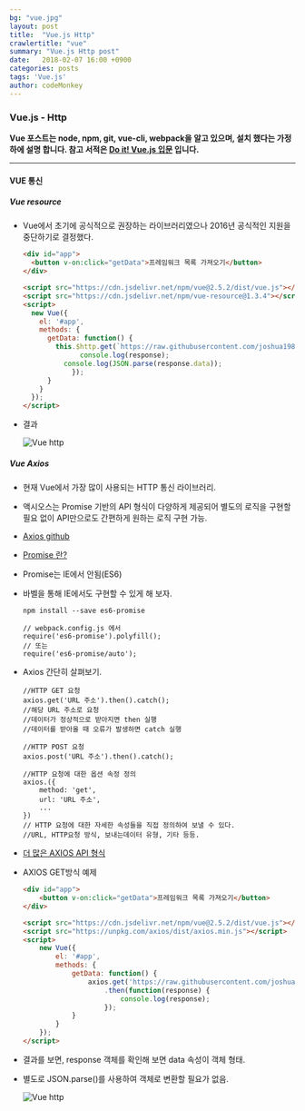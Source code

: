 ```yaml
---
bg: "vue.jpg"
layout: post
title:  "Vue.js Http"
crawlertitle: "vue"
summary: "Vue.js Http post"
date:   2018-02-07 16:00 +0900
categories: posts
tags: 'Vue.js'
author: codeMonkey
---
```


### Vue.js - Http ###

**Vue 포스트는 node, npm, git, vue-cli, webpack을 알고 있으며, 설치 했다는 가정하에 설명 합니다. 참고 서적은 [Do it! Vue.js 입문](http://www.yes24.com/24/Goods/58206961?Acode=101&) 입니다.**

---

#### VUE 통신 ####

##### Vue resource #####

- Vue에서 초기에 공식적으로 권장하는 라이브러리였으나 2016년 공식적인 지원을 중단하기로 결정했다.

	``` html
	<div id="app">
      <button v-on:click="getData">프레임워크 목록 가져오기</button>
    </div>

    <script src="https://cdn.jsdelivr.net/npm/vue@2.5.2/dist/vue.js"></script>
    <script src="https://cdn.jsdelivr.net/npm/vue-resource@1.3.4"></script>
    <script>
      new Vue({
        el: '#app',
        methods: {
          getData: function() {
            this.$http.get(`https://raw.githubusercontent.com/joshua1988/doit-vuejs/master/data/demo.json`).then(function(response) {
                  console.log(response);
		      console.log(JSON.parse(response.data));
                });
          }
        }
      });
    </script>
	```
- 결과

	![Vue http](/jsStudyBlog/assets/images/Vue-http001.jpg)

##### Vue Axios #####

- 현재 Vue에서 가장 많이 사용되는 HTTP 통신 라이브러리.
- 액시오스는 Promise 기반의 API 형식이 다양하게 제공되어 별도의 로직을 구현할 필요 없이 API만으로도 간편하게 원하는 로직 구현 가능.
- [Axios github](https://github.com/axios/axios)
- [Promise 란?](http://programmingsummaries.tistory.com/325)
- Promise는 IE에서 안됨(ES6)
- 바벨을 통해 IE에서도 구현할 수 있게 해 보자. 

	```
	npm install --save es6-promise
	```
	```
	// webpack.config.js 에서
	require('es6-promise').polyfill();
	// 또는
	require('es6-promise/auto');
	```

- Axios 간단히 살펴보기.
	
	```
	//HTTP GET 요청
	axios.get('URL 주소').then().catch();
	//해당 URL 주소로 요청
	//데이터가 정상적으로 받아지면 then 실행
	//데이터를 받아올 때 오류가 발생하면 catch 실행
	```

	```
	//HTTP POST 요청
	axios.post('URL 주소').then().catch();
	```

	```
	//HTTP 요청에 대한 옵션 속정 정의
	axios.({
		method: 'get',
		url: 'URL 주소',
		...
	})
	// HTTP 요청에 대한 자세한 속성들을 직접 정의하여 보낼 수 있다.
	//URL, HTTP요청 방식, 보내는데이터 유형, 기타 등등.
	```
- [더 많은 AXIOS API 형식](http://github.com/axios/axios#axios-api)
- AXIOS GET방식 예제
	``` html
	<div id="app">
		<button v-on:click="getData">프레임워크 목록 가져오기</button>
	</div>

	<script src="https://cdn.jsdelivr.net/npm/vue@2.5.2/dist/vue.js"></script>
	<script src="https://unpkg.com/axios/dist/axios.min.js"></script>
	<script>
		new Vue({
			el: '#app',
			methods: {
				getData: function() {
					axios.get('https://raw.githubusercontent.com/joshua1988/doit-vuejs/master/data/demo.json')
						.then(function(response) {
							console.log(response);
						});
				}
			}
		});
	</script>
	```
- 결과를 보면, response 객체를 확인해 보면 data 속성이 객체 형태.
- 별도로 JSON.parse()를 사용하여 객체로 변환할 필요가 없음.

	![Vue http](/jsStudyBlog/assets/images/Vue-http002.jpg)

